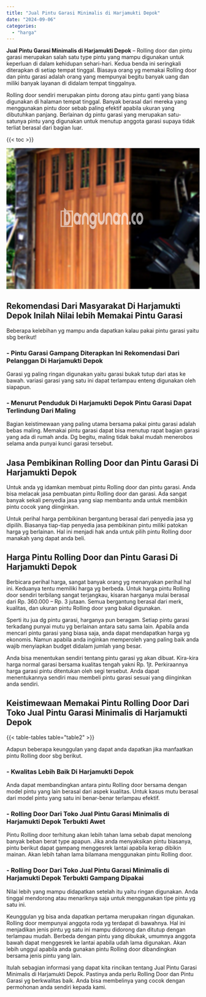 ```yaml
---
title: "Jual Pintu Garasi Minimalis di Harjamukti Depok"
date: "2024-09-06"
categories: 
  - "harga"
---
```


**Jual Pintu Garasi Minimalis di Harjamukti Depok** – Rolling door dan pintu garasi merupakan salah satu type pintu yang mampu digunakan untuk keperluan di dalam kehidupan sehari-hari. Kedua benda ini seringkali diterapkan di setiap tempat tinggal. Biasaya orang yg memakai Rolling door dan pintu garasi adalah orang yang mempunyai begitu banyak uang dan miliki banyak layanan di didalam tempat tinggalnya.

Rolling door sendiri merupakan pintu dorong atau pintu ganti yang biasa digunakan di halaman tempat tinggal. Banyak berasal dari mereka yang menggunakan pintu door sebab paling efektif apabila ukuran yang dibutuhkan panjang. Berlainan dg pintu garasi yang merupakan satu-satunya pintu yang digunakan untuk menutup anggota garasi supaya tidak terliat berasal dari bagian luar.

{{< toc >}}

![Jual Pintu Garasi Minimalis di Harjamukti Depok](/images/pintu-garasi-39.png)

## Rekomendasi Dari Masyarakat Di Harjamukti Depok Inilah Nilai lebih Memakai Pintu Garasi

Beberapa kelebihan yg mampu anda dapatkan kalau pakai pintu garasi yaitu sbg berikut!

### \- Pintu Garasi Gampang Diterapkan Ini Rekomendasi Dari Pelanggan Di Harjamukti Depok

Garasi yg paling ringan digunakan yaitu garasi bukak tutup dari atas ke bawah. variasi garasi yang satu ini dapat terlampau enteng digunakan oleh siapapun.

### \- Menurut Penduduk Di Harjamukti Depok Pintu Garasi Dapat Terlindung Dari Maling

Bagian keistimewaan yang paling utama bersama pakai pintu garasi adalah bebas maling. Memakai pintu garasi dapat bisa menutup rapat bagian garasi yang ada di rumah anda. Dg begitu, maling tidak bakal mudah menerobos selama anda punyai kunci garasi tersebut.

## Jasa Pembikinan Rolling Door dan Pintu Garasi Di Harjamukti Depok

Untuk anda yg idamkan membuat pintu Rolling door dan pintu garasi. Anda bisa melacak jasa pembuatan pintu Rolling door dan garasi. Ada sangat banyak sekali penyedia jasa yang siap membantu anda untuk membikin pintu cocok yang diinginkan.

Untuk perihal harga pembikinan bergantung berasal dari penyedia jasa yg dipilih. Biasanya tiap-tiap penyedia jasa pembikinan pintu miliki patokan harga yg berlainan. Hal ini menjadi hak anda untuk pilih pintu Rolling door manakah yang dapat anda beli.

## Harga Pintu Rolling Door dan Pintu Garasi Di Harjamukti Depok

Berbicara perihal harga, sangat banyak orang yg menanyakan perihal hal ini. Keduanya tentu memiliki harga yg berbeda. Untuk harga pintu Rolling door sendiri terbilang sangat terjangkau, kisaran harganya mulai berasal dari Rp. 360.000 – Rp. 3 jutaan. Semua bergantung berasal dari merk, kualitas, dan ukuran pintu Rolling door yang bakal digunakan.

Sperti itu jua dg pintu garasi, harganya pun beragam. Setiap pintu garasi terkadang punyai mutu yg berlainan antara satu sama lain. Apabila anda mencari pintu garasi yang biasa saja, anda dapat mendapatkan harga yg ekonomis. Namun apabila anda inginkan memperoleh yang paling baik anda wajib menyiapkan budget didalam jumlah yang besar.

Anda bisa menentukan sendiri tentang pintu garasi yg akan dibuat. Kira-kira harga normal garasi bersama kualitas tengah yakni Rp. 1jt. Perkiraannya harga garasi pintu ditentukan oleh segi tersebut. Anda dapat menentukannya sendiri mau membeli pintu garasi sesuai yang diinginkan anda sendiri.

## Keistimewaan Memakai Pintu Rolling Door Dari Toko Jual Pintu Garasi Minimalis di Harjamukti Depok

{{< table-tables table="table2" >}}

Adapun beberapa keunggulan yang dapat anda dapatkan jika manfaatkan pintu Rolling door sbg berikut.

### \- Kwalitas Lebih Baik Di Harjamukti Depok

Anda dapat membandingkan antara pintu Rolling door bersama dengan model pintu yang lain berasal dari aspek kualitas. Untuk kasus mutu berasal dari model pintu yang satu ini benar-benar terlampau efektif.

### \- Rolling Door Dari Toko Jual Pintu Garasi Minimalis di Harjamukti Depok Terbukti Awet

Pintu Rolling door terhitung akan lebih tahan lama sebab dapat menolong banyak beban berat type apapun. Jika anda menyaksikan pintu biasanya, pintu berikut dapat gampang menggesrek lantai apabila kerap dibikin mainan. Akan lebih tahan lama bilamana menggunakan pintu Rolling door.

### \- Rolling Door Dari Toko Jual Pintu Garasi Minimalis di Harjamukti Depok Terbukti Gampang Dipakai

Nilai lebih yang mampu didapatkan setelah itu yaitu ringan digunakan. Anda tinggal mendorong atau menariknya saja untuk menggunakan tipe pintu yg satu ini.

Keunggulan yg bisa anda dapatkan pertama merupakan ringan digunakan. Rolling door mempunyai anggota roda yg terdapat di bawahnya. Hal ini menjadikan jenis pintu yg satu ini mampu didorong dan ditutup dengan terlampau mudah. Berbeda dengan pintu yang dibukak, umumnya anggota bawah dapat menggesrek ke lantai apabila udah lama digunakan. Akan lebih unggul apabila anda gunakan pintu Rolling door dibandingkan bersama jenis pintu yang lain.

Itulah sebagian informasi yang dapat kita rincikan tentang Jual Pintu Garasi Minimalis di Harjamukti Depok. Pastinya anda perlu Rolling Door dan Pintu Garasi yg berkwalitas baik. Anda bisa membelinya yang cocok dengan permohonan anda sendiri kepada kami.

